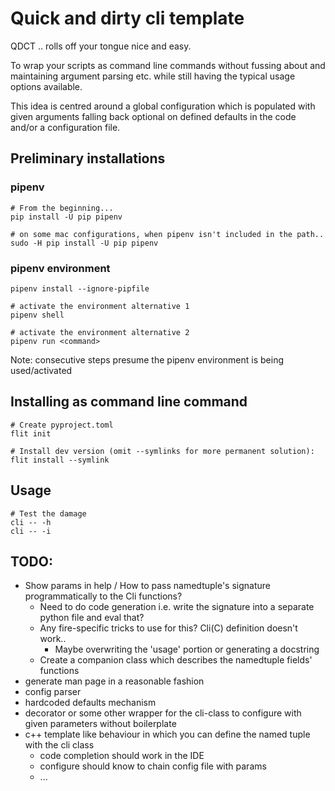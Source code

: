 # Quick and dirty cli template

QDCT .. rolls off your tongue nice and easy.

To wrap your scripts as command line commands without
fussing about and maintaining argument parsing etc.
while still having the typical usage options available.

This idea is centred around a global configuration which
is populated with given arguments falling back optional on
defined defaults in the code and/or a configuration file.

## Preliminary installations

### pipenv

    # From the beginning...
    pip install -U pip pipenv
    
    # on some mac configurations, when pipenv isn't included in the path..
    sudo -H pip install -U pip pipenv
    
### pipenv environment

    pipenv install --ignore-pipfile
    
    # activate the environment alternative 1
    pipenv shell
    
    # activate the environment alternative 2
    pipenv run <command>
    
Note: consecutive steps presume the pipenv environment is being
used/activated

## Installing as command line command

    # Create pyproject.toml
    flit init 
    
    # Install dev version (omit --symlinks for more permanent solution):
    flit install --symlink

## Usage

    # Test the damage
    cli -- -h
    cli -- -i
    
## TODO:

* Show params in help / How to pass namedtuple's signature programmatically to the Cli functions?    
  * Need to do code generation i.e. write the signature into a separate python file and eval that?
  * Any fire-specific tricks to use for this? Cli(C) definition doesn't work..
    * Maybe overwriting the 'usage' portion or generating a docstring
  * Create a companion class which describes the namedtuple fields' functions
* generate man page in a reasonable fashion
* config parser
* hardcoded defaults mechanism
* decorator or some other wrapper for the cli-class to configure with given parameters without boilerplate
* c++ template like behaviour in which you can define the named tuple with the cli class
  * code completion should work in the IDE
  * configure should know to chain config file with params
  * ...